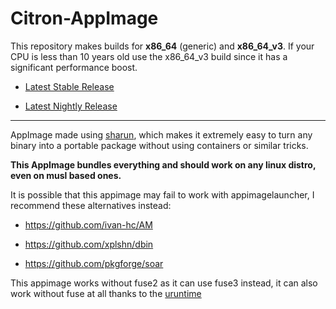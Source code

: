# Citron-AppImage

This repository makes builds for **x86_64** (generic) and **x86_64_v3**. If your CPU is less than 10 years old use the x86_64_v3 build since it has a significant performance boost.

* [Latest Stable Release](https://github.com/pkgforge-dev/Citron-AppImage/releases/latest)

* [Latest Nightly Release](https://github.com/pkgforge-dev/Citron-AppImage/releases/tag/nightly)

---------------------------------------------------------------

AppImage made using [sharun](https://github.com/VHSgunzo/sharun), which makes it extremely easy to turn any binary into a portable package without using containers or similar tricks.

**This AppImage bundles everything and should work on any linux distro, even on musl based ones.**

It is possible that this appimage may fail to work with appimagelauncher, I recommend these alternatives instead: 

* https://github.com/ivan-hc/AM

* https://github.com/xplshn/dbin

* https://github.com/pkgforge/soar

This appimage works without fuse2 as it can use fuse3 instead, it can also work without fuse at all thanks to the [uruntime](https://github.com/VHSgunzo/uruntime)
